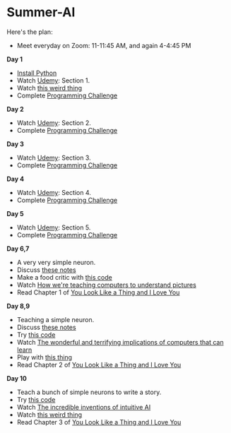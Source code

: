 # Summer-AI

Here's the plan:

- Meet everyday on Zoom: 11-11:45 AM, and again 4-4:45 PM

**Day 1**
- [Install Python](https://www.python.org/downloads/)
- Watch [Udemy](https://www.udemy.com/course/teach-your-kids-to-code/): Section 1.
- Watch [this weird thing](https://vimeo.com/132700334)
- Complete [Programming Challenge](/stuff/Part-1/)

**Day 2**
- Watch [Udemy](https://www.udemy.com/course/teach-your-kids-to-code/): Section 2.
- Complete [Programming Challenge](/stuff/Part-2/)

**Day 3**
- Watch [Udemy](https://www.udemy.com/course/teach-your-kids-to-code/): Section 3.
- Complete [Programming Challenge](/stuff/Part-3/)

**Day 4**
- Watch [Udemy](https://www.udemy.com/course/teach-your-kids-to-code/): Section 4.
- Complete [Programming Challenge](/stuff/Part-4/)

**Day 5**
- Watch [Udemy](https://www.udemy.com/course/teach-your-kids-to-code/): Section 5.
- Complete [Programming Challenge](/stuff/Part-5/)

**Day 6,7**
- A very very simple neuron.
- Discuss [these notes](/stuff/Part-6-7/Summer-AI-Part-6-7.pdf)
- Make a food critic with [this code](/stuff/Part-6-7/FoodCritic.py)
- Watch [How we're teaching computers to understand pictures](https://www.ted.com/talks/fei_fei_li_how_we_re_teaching_computers_to_understand_pictures?utm_campaign=tedspread&utm_medium=referral&utm_source=tedcomshare)
- Read Chapter 1 of [You Look Like a Thing and I Love You](https://www.amazon.com/You-Look-Like-Thing-Love/dp/0316525243)

**Day 8,9**
- Teaching a simple neuron.
- Discuss [these notes](/stuff/Part-8-9/train_the_simple_neuron.pdf)
- Try [this code](/stuff/Part-8-9/train_the_simple_neuron.ipynb)
- Watch [The wonderful and terrifying implications of computers that can learn](https://www.ted.com/talks/jeremy_howard_the_wonderful_and_terrifying_implications_of_computers_that_can_learn?utm_campaign=tedspread&utm_medium=referral&utm_source=tedcomshare)
- Play with [this thing](http://playground.tensorflow.org/#activation=tanh&batchSize=10&dataset=gauss&regDataset=reg-plane&learningRate=0.03&regularizationRate=0&noise=0&networkShape=&seed=0.05914&showTestData=false&discretize=false&percTrainData=50&x=true&y=true&xTimesY=false&xSquared=false&ySquared=false&cosX=false&sinX=false&cosY=false&sinY=false&collectStats=false&problem=classification&initZero=false&hideText=false)
- Read Chapter 2 of [You Look Like a Thing and I Love You](https://www.amazon.com/You-Look-Like-Thing-Love/dp/0316525243)

**Day 10**
- Teach a bunch of simple neurons to write a story.
- Try [this code](/stuff/Part-10/AI_Essay_Writer.ipynb)
- Watch [The incredible inventions of intuitive AI](https://www.ted.com/talks/maurice_conti_the_incredible_inventions_of_intuitive_ai/up-next?referrer=playlist-talks_on_artificial_intelligen)
- Watch [this weird thing](https://vimeo.com/132700334)
- Read Chapter 3 of [You Look Like a Thing and I Love You](https://www.amazon.com/You-Look-Like-Thing-Love/dp/0316525243)
